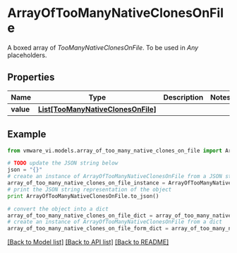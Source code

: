 # ArrayOfTooManyNativeClonesOnFile

A boxed array of *TooManyNativeClonesOnFile*. To be used in *Any* placeholders. 

## Properties
Name | Type | Description | Notes
------------ | ------------- | ------------- | -------------
**value** | [**List[TooManyNativeClonesOnFile]**](TooManyNativeClonesOnFile.md) |  | 

## Example

```python
from vmware_vi.models.array_of_too_many_native_clones_on_file import ArrayOfTooManyNativeClonesOnFile

# TODO update the JSON string below
json = "{}"
# create an instance of ArrayOfTooManyNativeClonesOnFile from a JSON string
array_of_too_many_native_clones_on_file_instance = ArrayOfTooManyNativeClonesOnFile.from_json(json)
# print the JSON string representation of the object
print ArrayOfTooManyNativeClonesOnFile.to_json()

# convert the object into a dict
array_of_too_many_native_clones_on_file_dict = array_of_too_many_native_clones_on_file_instance.to_dict()
# create an instance of ArrayOfTooManyNativeClonesOnFile from a dict
array_of_too_many_native_clones_on_file_form_dict = array_of_too_many_native_clones_on_file.from_dict(array_of_too_many_native_clones_on_file_dict)
```
[[Back to Model list]](../README.md#documentation-for-models) [[Back to API list]](../README.md#documentation-for-api-endpoints) [[Back to README]](../README.md)


